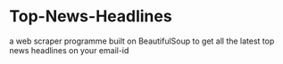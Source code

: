 # Top-News-Headlines
a web scraper programme built on BeautifulSoup to get all the latest top news headlines on your email-id
